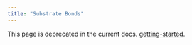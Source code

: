 ```yaml
---
title: "Substrate Bonds"
---
```


<meta http-equiv="Refresh" content="0; url=../overview/getting-started" />

This page is deprecated in the current docs. [getting-started](../overview/getting-started).
